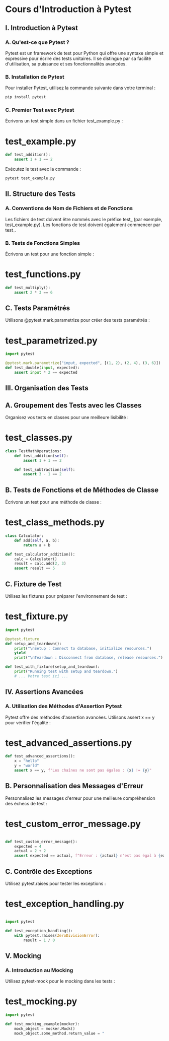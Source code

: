 # Cours d'Introduction à Pytest


## I. Introduction à Pytest

### A. Qu'est-ce que Pytest ?

Pytest est un framework de test pour Python qui offre une syntaxe simple et expressive pour écrire des tests unitaires. Il se distingue par sa facilité d'utilisation, sa puissance et ses fonctionnalités avancées.

### B. Installation de Pytest
Pour installer Pytest, utilisez la commande suivante dans votre terminal :

```bash
pip install pytest
```

### C. Premier Test avec Pytest

Écrivons un test simple dans un fichier test_example.py :

# test_example.py

```python
def test_addition():
    assert 1 + 1 == 2
```

Exécutez le test avec la commande :

```bash
pytest test_example.py
```
## II. Structure des Tests
### A. Conventions de Nom de Fichiers et de Fonctions

Les fichiers de test doivent être nommés avec le préfixe test_ (par exemple, test_example.py). Les fonctions de test doivent également commencer par test_.

### B. Tests de Fonctions Simples
Écrivons un test pour une fonction simple :


# test_functions.py

```python
def test_multiply():
    assert 2 * 3 == 6
```

## C. Tests Paramétrés
Utilisons @pytest.mark.parametrize pour créer des tests paramétrés :


# test_parametrized.py
```python
import pytest

@pytest.mark.parametrize("input, expected", [(1, 2), (2, 4), (3, 6)])
def test_double(input, expected):
    assert input * 2 == expected
```

## III. Organisation des Tests
## A. Groupement des Tests avec les Classes
Organisez vos tests en classes pour une meilleure lisibilité :

# test_classes.py

```python
class TestMathOperations:
    def test_addition(self):
        assert 1 + 1 == 2

    def test_subtraction(self):
        assert 3 - 1 == 2
```

## B. Tests de Fonctions et de Méthodes de Classe
Écrivons un test pour une méthode de classe :

# test_class_methods.py

```python
class Calculator:
    def add(self, a, b):
        return a + b

def test_calculator_addition():
    calc = Calculator()
    result = calc.add(2, 3)
    assert result == 5
```

## C. Fixture de Test
Utilisez les fixtures pour préparer l'environnement de test :

# test_fixture.py

```python
import pytest

@pytest.fixture
def setup_and_teardown():
    print("\nSetup : Connect to database, initialize resources.")
    yield
    print("\nTeardown : Disconnect from database, release resources.")

def test_with_fixture(setup_and_teardown):
    print("Running test with setup and teardown.")
    # ... Votre test ici ...
```

## IV. Assertions Avancées
### A. Utilisation des Méthodes d'Assertion Pytest
Pytest offre des méthodes d'assertion avancées. Utilisons assert x == y pour vérifier l'égalité :


# test_advanced_assertions.py

```python
def test_advanced_assertions():
    x = "hello"
    y = "world"
    assert x == y, f"Les chaînes ne sont pas égales : {x} != {y}"
```

## B. Personnalisation des Messages d'Erreur
Personnalisez les messages d'erreur pour une meilleure compréhension des échecs de test :


# test_custom_error_message.py
```python

def test_custom_error_message():
    expected = 4
    actual = 2 + 2
    assert expected == actual, f"Erreur : {actual} n'est pas égal à {expected}."
```

## C. Contrôle des Exceptions
Utilisez pytest.raises pour tester les exceptions :

# test_exception_handling.py

```python

import pytest

def test_exception_handling():
    with pytest.raises(ZeroDivisionError):
        result = 1 / 0
```

## V. Mocking
### A. Introduction au Mocking
Utilisez pytest-mock pour le mocking dans les tests :


# test_mocking.py

```python
import pytest

def test_mocking_example(mocker):
    mock_object = mocker.Mock()
    mock_object.some_method.return_value = "
```

